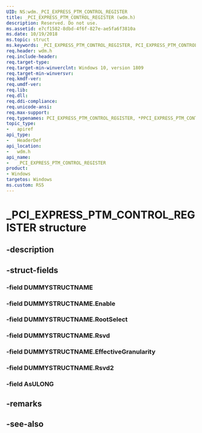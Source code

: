 ```yaml
---
UID: NS:wdm._PCI_EXPRESS_PTM_CONTROL_REGISTER
title: _PCI_EXPRESS_PTM_CONTROL_REGISTER (wdm.h)
description: Reserved. Do not use.
ms.assetid: e7cf1582-8dbd-4f6f-827e-ae5fa6f3810a
ms.date: 10/19/2018
ms.topic: struct
ms.keywords: _PCI_EXPRESS_PTM_CONTROL_REGISTER, PCI_EXPRESS_PTM_CONTROL_REGISTER, *PPCI_EXPRESS_PTM_CONTROL_REGISTER, 
req.header: wdm.h
req.include-header:
req.target-type:
req.target-min-winverclnt: Windows 10, version 1809
req.target-min-winversvr:
req.kmdf-ver:
req.umdf-ver:
req.lib:
req.dll:
req.ddi-compliance:
req.unicode-ansi:
req.max-support:
req.typenames: PCI_EXPRESS_PTM_CONTROL_REGISTER, *PPCI_EXPRESS_PTM_CONTROL_REGISTER
topic_type: 
-	apiref
api_type: 
-	HeaderDef
api_location: 
-	wdm.h
api_name: 
-	_PCI_EXPRESS_PTM_CONTROL_REGISTER
product:
- Windows
targetos: Windows
ms.custom: RS5
---
```


# _PCI_EXPRESS_PTM_CONTROL_REGISTER structure

## -description


## -struct-fields

### -field DUMMYSTRUCTNAME
 
### -field DUMMYSTRUCTNAME.Enable
 
### -field DUMMYSTRUCTNAME.RootSelect
 
### -field DUMMYSTRUCTNAME.Rsvd
 
### -field DUMMYSTRUCTNAME.EffectiveGranularity
 
### -field DUMMYSTRUCTNAME.Rsvd2
 
### -field AsULONG
 

## -remarks

## -see-also
